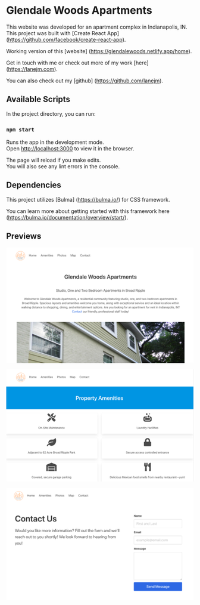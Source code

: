 # Glendale Woods Apartments

This website was developed for an apartment complex in Indianapolis, IN.  This project was built with [Create React App] (https://github.com/facebook/create-react-app).

Working version of this [website] (https://glendalewoods.netlify.app/home).

Get in touch with me or check out more of my work [here] (https://lanejm.com).

You can also check out my [github] (https://github.com/lanejm). 

## Available Scripts

In the project directory, you can run:

### `npm start`

Runs the app in the development mode.\
Open [http://localhost:3000](http://localhost:3000) to view it in the browser.

The page will reload if you make edits.\
You will also see any lint errors in the console.

## Dependencies

This project utilizes [Bulma] (https://bulma.io/) for CSS framework.

You can learn more about getting started with this framework here (https://bulma.io/documentation/overview/start/). 

## Previews

![Screenshot](preview1.png)

![Screenshot](preview2.png)

![Screenshot](preview3.png)